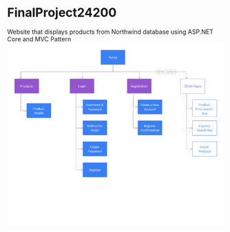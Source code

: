 # FinalProject24200
Website that displays products from Northwind database using ASP.NET Core and MVC Pattern
![Site Map](https://github.com/kadeball/FinalProject24200/blob/main/Site_Map.png?raw=true)

